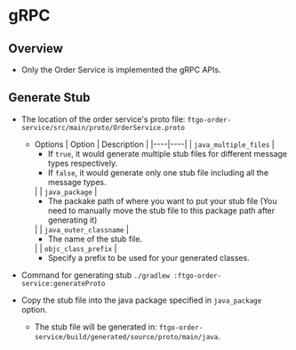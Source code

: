 # gRPC

## Overview
- Only the Order Service is implemented the gRPC APIs.

## Generate Stub
- The location of the order service's proto file: `ftgo-order-service/src/main/proto/OrderService.proto`
   - Options
     | Option | Description |
     |----|----|
     | `java_multiple_files` | <ul><li>If `true`, it would generate multiple stub files for different message types respectively.<li>If `false`, it would generate only one stub file including all the message types.</ul> |
     | `java_package` | <ul><li>The packake path of where you want to put your stub file (You need to manually move the stub file to this package path after generating it)</ul> |
     | `java_outer_classname` | <ul><li>The name of the stub file.</ul> |
     | `objc_class_prefix` | <ul><li>Specify a prefix to be used for your generated classes.</ul>
     
- Command for generating stub
  `./gradlew :ftgo-order-service:generateProto`

- Copy the stub file into the java package specified in `java_package` option.
   - The stub file will be generated in: `ftgo-order-service/build/generated/source/proto/main/java`.
